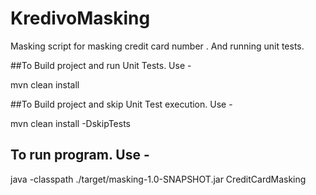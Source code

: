 # KredivoMasking
Masking script for masking credit card number . And running unit tests.




##To Build project and run Unit Tests.  Use - 

mvn clean install


##To Build project and skip Unit Test execution. Use -

mvn clean install -DskipTests

## To run program. Use -

 java -classpath ./target/masking-1.0-SNAPSHOT.jar CreditCardMasking
